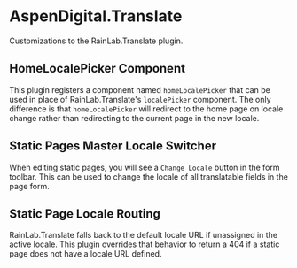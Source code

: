 # AspenDigital.Translate
Customizations to the RainLab.Translate plugin.

## HomeLocalePicker Component
This plugin registers a component named `homeLocalePicker` that can be used in place of RainLab.Translate's `localePicker` component. The only difference is that `homeLocalePicker` will redirect to the home page on locale change rather than redirecting to the current page in the new locale.

## Static Pages Master Locale Switcher
When editing static pages, you will see a `Change Locale` button in the form toolbar. This can be used to change the locale of all translatable fields in the page form.

## Static Page Locale Routing
RainLab.Translate falls back to the default locale URL if unassigned in the active locale. This plugin overrides that behavior to return a 404 if a static page does not have a locale URL defined.